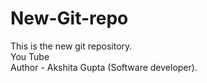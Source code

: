 # New-Git-repo
This is the new git repository.
<br/>
You Tube
<br/>
Author - Akshita Gupta (Software developer).
